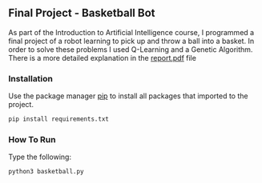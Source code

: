## Final Project - Basketball Bot

As part of the Introduction to Artificial Intelligence course, I programmed a final project of a robot learning to pick up and throw a ball into a basket. In order to solve these problems I used Q-Learning and a Genetic Algorithm.
There is a more detailed explanation in the [report.pdf]() file

### Installation

Use the package manager [pip](https://pip.pypa.io/en/stable/) to install all packages that imported to the project.

```bash
pip install requirements.txt
```

### How To Run
Type the following:
```python
python3 basketball.py
```
